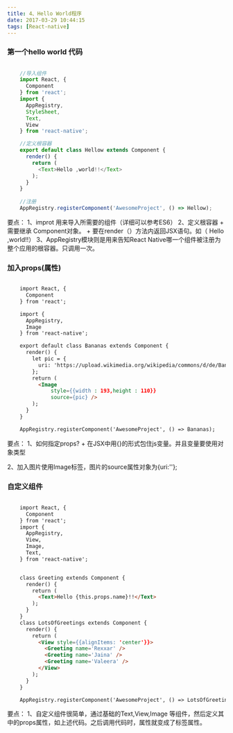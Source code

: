 ```yaml
---
title: 4、Hello World程序
date: 2017-03-29 10:44:15
tags: [React-native]
---
```


### 第一个hello world 代码

<!--more-->

```js
    
    //导入组件
    import React, {
      Component
    } from 'react';
    import {
      AppRegistry,
      StyleSheet,
      Text,
      View
    } from 'react-native';

    //定义根容器
    export default class Hellow extends Component {
      render() {
        return (
          <Text>Hello ,world!!</Text>
        );
      }
    }
    
    //注册
    AppRegistry.registerComponent('AwesomeProject', () => Hellow);

```

要点：
1、improt 用来导入所需要的组件（详细可以参考ES6）
2、定义根容器
    + 需要继承 Component对象。
    + 要在render（）方法内返回JSX语句。如（ <Text >Hello ,world!!</Text>）
3、AppRegistry模块则是用来告知React Native哪一个组件被注册为整个应用的根容器。只调用一次。



### 加入props(属性)

```html 

    import React, {
      Component
    } from 'react';

    import {
      AppRegistry,
      Image
    } from 'react-native';

    export default class Bananas extends Component {
      render() {
        let pic = {
          uri: 'https://upload.wikimedia.org/wikipedia/commons/d/de/Bananavarieties.jpg'
        };
        return (
          <Image
              style={{width : 193,height : 110}}
              source={pic} />
        );
      }
    }

    AppRegistry.registerComponent('AwesomeProject', () => Bananas);

```

要点：
1、如何指定props?
    + 在JSX中用{}的形式包住js变量。并且变量要使用对象类型

2、加入图片使用Image标签，图片的source属性对象为{uri:''};



### 自定义组件

```html 
  
    import React, {
      Component
    } from 'react';
    import {
      AppRegistry,
      View,
      Image,
      Text,
    } from 'react-native';


    class Greeting extends Component {
      render() {
        return (
          <Text>Hello {this.props.name}!!</Text>
        );
      }
    }
    class LotsOfGreetings extends Component {
      render() {
        return (
          <View style={{alignItems: 'center'}}>
            <Greeting name='Rexxar' />
            <Greeting name='Jaina' />
            <Greeting name='Valeera' />
          </View>
        );
      }
    }

    AppRegistry.registerComponent('AwesomeProject', () => LotsOfGreetings);


```


要点：
1、自定义组件很简单，通过基础的Text,View,Image 等组件，然后定义其中的props属性，如上述代码。之后调用代码时，属性就变成了标签属性。